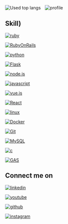 <!--![takacube's GitHub Stats](https://github-readme-stats.vercel.app/api?username=takacube&show_icons=true&theme=cobalt&count_private=true&include_all_commits=true)-->
![Used top langs](https://github-readme-stats.vercel.app/api/top-langs/?username=takacube&layout=compact&theme=dark&langs_count=10&count_private=true&line_height=50&card_width=60)　![profile](https://github-readme-stats.vercel.app/api?username=takacube&show_icons=true&theme=dark&count_private=true&include_all_commits=true&count_private=true&line_height=28&card_width=30)

## Skill)

[![ruby](https://img.shields.io/badge/Ruby-000?style=for-the-badge&logo=Ruby&logoColor=E1306C)]()

[![RubyOnRails](https://img.shields.io/badge/RubyonRails-000?style=for-the-badge&logo=Rubyonrails&logoColor=FF0000)]()

[![python](https://img.shields.io/badge/Python-000?style=for-the-badge&logo=Python&logoColor=A)]()

[![Flask](https://img.shields.io/badge/Flask-000?style=for-the-badge&logo=Flask&logoColor=FF000)]()

[![node.js](https://img.shields.io/badge/Node.js-000?style=for-the-badge&logo=Node.js&logoColor=FF000)]()

[![javascript](https://img.shields.io/badge/Javascript-000?style=for-the-badge&logo=Javascript&logoColor=A)]()

[![vue.js](https://img.shields.io/badge/Vue.js-000?style=for-the-badge&logo=Vue.js&logoColor=A)]()

[![React](https://img.shields.io/badge/react-000?style=for-the-badge&logo=React&logoColor=FF000)]()

[![linux](https://img.shields.io/badge/Linux-000?style=for-the-badge&logo=Linux&logoColor=)]()

[![Docker](https://img.shields.io/badge/Docker-000?style=for-the-badge&logo=Docker&logoColor=)]()

[![Git](https://img.shields.io/badge/Git-000?style=for-the-badge&logo=Git&logoColor=)]()

[![MySQL](https://img.shields.io/badge/MySql-000?style=for-the-badge&logo=MySql&logoColor=)]()

[![c](https://img.shields.io/badge/c%20languae-000?style=for-the-badge&logo=c&logoColor=FF000)]()

[![GAS](https://img.shields.io/badge/GAS-000?style=for-the-badge&logo=google&logoColor=FF000)]()






## Connect me on

[![linkedin](https://img.shields.io/badge/Linkedin-000?style=for-the-badge&logo=Linkedin&logoColor=#126599)](https://www.linkedin.com/in/shimakura-takanao-455540211/)

[![youtube](https://img.shields.io/badge/YouTube-000?style=for-the-badge&logo=YouTube&logoColor=FF0000)](https://www.linkedin.com/in/shimakura-takanao-455540211/)

[![github](https://img.shields.io/badge/GitHub-000?style=for-the-badge&logo=GitHub&logoColor=white)](https://github.com/takacube)

[![instagram](https://img.shields.io/badge/Instagram-000?style=for-the-badge&logo=Instagram&logoColor=E1306C)](https://www.linkedin.com/in/shimakura-takanao-455540211/)
